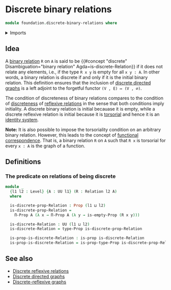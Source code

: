 # Discrete binary relations

```agda
module foundation.discrete-binary-relations where
```

<details><summary>Imports</summary>

```agda
open import foundation.binary-relations
open import foundation.empty-types
open import foundation.propositions
open import foundation.universe-levels
```

</details>

## Idea

A [binary relation](foundation.binary-relations.md) `R` on `A` is said to be
{{#concept "discrete" Disambiguation="binary relation" Agda=is-discrete-Relation}}
if it does not relate any elements, i.e., if the type `R x y` is empty for all
`x y : A`. In other words, a binary relation is discrete if and only if it is
the initial binary relation. This definition ensures that the inclusion of
[discrete directed graphs](graph-theory.discrete-directed-graphs.md) is a left
adjoint to the forgetful functor `(V , E) ↦ (V , ∅)`.

The condition of discreteness of binary relations compares to the condition of
[discreteness](foundation.discrete-reflexive-relations.md) of
[reflexive relations](foundation.reflexive-relations.md) in the sense that both
conditions imply initiality. A discrete binary relation is initial becauase it
is empty, while a discrete reflexive relation is initial because it is
[torsorial](foundation-core.torsorial-type-families.md) and hence it is an
[identity system](foundation.identity-systems.md).

**Note:** It is also possible to impose the torsoriality condition on an
arbitrary binary relation. However, this leads to the concept of
[functional correspondence](foundation.functional-correspondences.md). That is,
a binary relation `R` on `A` such that `R x` is torsorial for every `x : A` is
the graph of a function.

## Definitions

### The predicate on relations of being discrete

```agda
module _
  {l1 l2 : Level} {A : UU l1} (R : Relation l2 A)
  where

  is-discrete-prop-Relation : Prop (l1 ⊔ l2)
  is-discrete-prop-Relation =
    Π-Prop A (λ x → Π-Prop A (λ y → is-empty-Prop (R x y)))

  is-discrete-Relation : UU (l1 ⊔ l2)
  is-discrete-Relation = type-Prop is-discrete-prop-Relation

  is-prop-is-discrete-Relation : is-prop is-discrete-Relation
  is-prop-is-discrete-Relation = is-prop-type-Prop is-discrete-prop-Relation
```

## See also

- [Discrete reflexive relations](foundation.discrete-reflexive-relations.md)
- [Discrete directed graphs](graph-theory.discrete-directed-graphs.md)
- [Discrete-reflexive graphs](graph-theory.discrete-reflexive-graphs.md)
